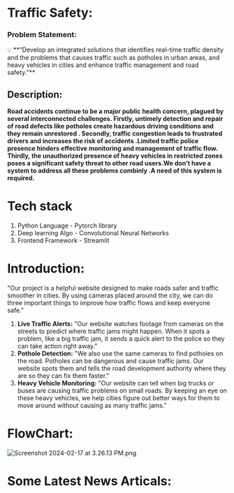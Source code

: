 # Traffic Safety:

### **Problem Statement:**

<aside>
💡 **“Develop an integrated solutions that identifies real-time traffic density and the problems that causes traffic such as potholes in urban areas, and heavy vehicles in cities and enhance traffic management and road safety.”**

</aside>

## **Description:**

**Road accidents continue to be a major public health concern, plagued by several interconnected challenges. Firstly, untimely detection and repair of road defects like potholes create hazardous driving conditions and they remain unrestored . Secondly, traffic congestion leads to frustrated drivers and increases the risk of accidents .Limited traffic police presence hinders effective monitoring and management of traffic flow. Thirdly, the unauthorized presence of heavy vehicles in restricted zones poses a significant safety threat to other road users.We don’t have a system to address all these problems combinly .A need of this system is required.**

# Tech stack

1. Python Language - Pytorch library
2. Deep learning Algo - Convolutional Neural Networks
3. Frontend Framework - Streamlit 

# Introduction:

"Our project is a helpful website designed to make roads safer and traffic smoother in cities. By using cameras placed around the city, we can do three important things to improve how traffic flows and keep everyone safe."

1. **Live Traffic Alerts:**
"Our website watches footage from cameras on the streets to predict where traffic jams might happen. When it spots a problem, like a big traffic jam, it sends a quick alert to the police so they can take action right away."
2. **Pothole Detection:**
"We also use the same cameras to find potholes on the road. Potholes can be dangerous and cause traffic jams. Our website spots them and tells the road development authority where they are so they can fix them faster."
3. **Heavy Vehicle Monitoring:**
"Our website can tell when big trucks or buses are causing traffic problems on small roads. By keeping an eye on these heavy vehicles, we help cities figure out better ways for them to move around without causing as many traffic jams."

# FlowChart:

![Screenshot 2024-02-17 at 3.26.13 PM.png](https://prod-files-secure.s3.us-west-2.amazonaws.com/b779f3f4-e8d4-4867-8193-bd74ac4f67eb/4d250de7-3f0a-474a-941f-aea6cf28b855/Screenshot_2024-02-17_at_3.26.13_PM.png)

# Some Latest News Articals:
